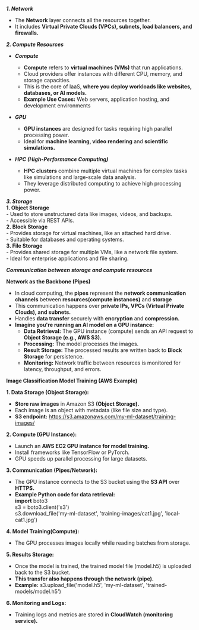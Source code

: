 ***1. Network***  
- The **Network** layer connects all the resources together.  
- It includes **Virtual Private Clouds (VPCs), subnets, load balancers, and firewalls.**

***2. Compute Resources***  
  - ***Compute***  
    - **Compute** refers to **virtual machines (VMs)** that run applications.  
    - Cloud providers offer instances with different CPU, memory, and storage capacities.
    - This is the core of IaaS, **where you deploy workloads like websites, databases, or AI models.**
    - **Example Use Cases:** Web servers, application hosting, and development environments

  - ***GPU***  
    - **GPU instances** are designed for tasks requiring high parallel processing power.
    - Ideal for **machine learning, video rendering** and **scientific simulations.**

  - ***HPC (High-Performance Computing)***
    - **HPC clusters** combine multiple virtual machines for complex tasks like simulations and large-scale data analysis.
    - They leverage distributed computing to achieve high processing power.

***3. Storage***  
    **1. Object Storage**  
    - Used to store unstructured data like images, videos, and backups.  
    - Accessible via REST APIs.  
    **2. Block Storage**  
    - Provides storage for virtual machines, like an attached hard drive.  
    - Suitable for databases and operating systems.  
    **3. File Storage**  
    - Provides shared storage for multiple VMs, like a network file system.  
    - Ideal for enterprise applications and file sharing.


***Communication between storage and compute resources***  

**Network as the Backbone (Pipes)**
- In cloud computing, the **pipes** represent the **network communication channels** between **resources(compute instances)** and **storage**
- This communication happens over **private IPs, VPCs (Virtual Private Clouds), and subnets.**
- Handles **data transfer** securely with **encryption** and **compression.**
- **Imagine you're running an AI model on a GPU instance:**
  - **Data Retrieval:** The GPU instance (compute) sends an API request to **Object Storage (e.g., AWS S3).**
  - **Processing:** The model processes the images.
  - **Result Storage:** The processed results are written back to **Block Storage** for persistence.
  - **Monitoring:** Network traffic between resources is monitored for latency, throughput, and errors.


**Image Classification Model Training (AWS Example)**  

**1. Data Storage (Object Storage):**
- **Store raw images** in Amazon S3 **(Object Storage).**
- Each image is an object with metadata (like file size and type).
- **S3 endpoint:** https://s3.amazonaws.com/my-ml-dataset/training-images/

**2. Compute (GPU Instance):**
- Launch an **AWS EC2 GPU instance for model training.**
- Install frameworks like TensorFlow or PyTorch.
- GPU speeds up parallel processing for large datasets.

**3. Communication (Pipes/Network):**
- The GPU instance connects to the S3 bucket using the **S3 API** over **HTTPS.**
- **Example Python code for data retrieval:**  
  **import** boto3  
  s3 = boto3.client('s3')  
  s3.download_file('my-ml-dataset', 'training-images/cat1.jpg', 'local-cat1.jpg')  

**4. Model Training(Compute):**  
- The GPU processes images locally while reading batches from storage.

**5. Results Storage:**  
- Once the model is trained, the trained model file (model.h5) is uploaded back to the S3 bucket.
- **This transfer also happens through the network (pipe).**
- **Example:** s3.upload_file('model.h5', 'my-ml-dataset', 'trained-models/model.h5')

**6. Monitoring and Logs:**  
- Training logs and metrics are stored in **CloudWatch (monitoring service).**



